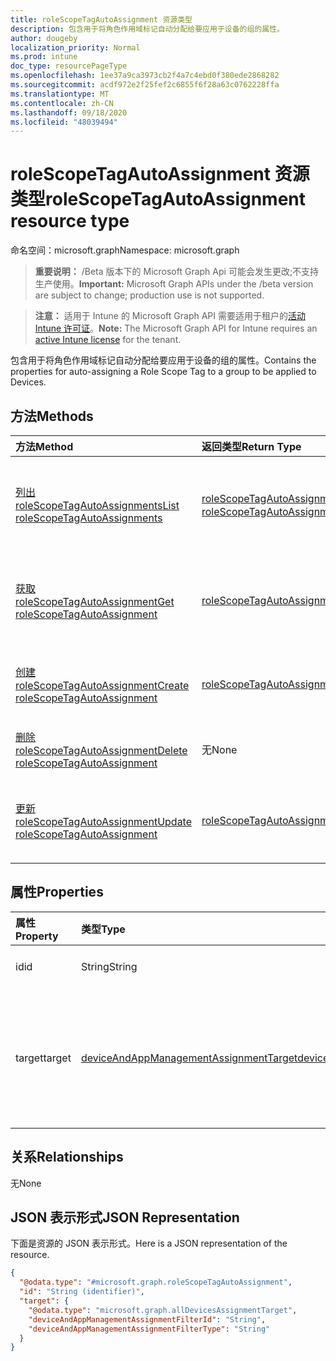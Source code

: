 ```yaml
---
title: roleScopeTagAutoAssignment 资源类型
description: 包含用于将角色作用域标记自动分配给要应用于设备的组的属性。
author: dougeby
localization_priority: Normal
ms.prod: intune
doc_type: resourcePageType
ms.openlocfilehash: 1ee37a9ca3973cb2f4a7c4ebd0f380ede2868282
ms.sourcegitcommit: acdf972e2f25fef2c6855f6f28a63c0762228ffa
ms.translationtype: MT
ms.contentlocale: zh-CN
ms.lasthandoff: 09/18/2020
ms.locfileid: "48039494"
---
```

# <a name="rolescopetagautoassignment-resource-type"></a><span data-ttu-id="10f2f-103">roleScopeTagAutoAssignment 资源类型</span><span class="sxs-lookup"><span data-stu-id="10f2f-103">roleScopeTagAutoAssignment resource type</span></span>

<span data-ttu-id="10f2f-104">命名空间：microsoft.graph</span><span class="sxs-lookup"><span data-stu-id="10f2f-104">Namespace: microsoft.graph</span></span>

> <span data-ttu-id="10f2f-105">**重要说明：** /Beta 版本下的 Microsoft Graph Api 可能会发生更改;不支持生产使用。</span><span class="sxs-lookup"><span data-stu-id="10f2f-105">**Important:** Microsoft Graph APIs under the /beta version are subject to change; production use is not supported.</span></span>

> <span data-ttu-id="10f2f-106">**注意：** 适用于 Intune 的 Microsoft Graph API 需要适用于租户的[活动 Intune 许可证](https://go.microsoft.com/fwlink/?linkid=839381)。</span><span class="sxs-lookup"><span data-stu-id="10f2f-106">**Note:** The Microsoft Graph API for Intune requires an [active Intune license](https://go.microsoft.com/fwlink/?linkid=839381) for the tenant.</span></span>

<span data-ttu-id="10f2f-107">包含用于将角色作用域标记自动分配给要应用于设备的组的属性。</span><span class="sxs-lookup"><span data-stu-id="10f2f-107">Contains the properties for auto-assigning a Role Scope Tag to a group to be applied to Devices.</span></span>

## <a name="methods"></a><span data-ttu-id="10f2f-108">方法</span><span class="sxs-lookup"><span data-stu-id="10f2f-108">Methods</span></span>
|<span data-ttu-id="10f2f-109">方法</span><span class="sxs-lookup"><span data-stu-id="10f2f-109">Method</span></span>|<span data-ttu-id="10f2f-110">返回类型</span><span class="sxs-lookup"><span data-stu-id="10f2f-110">Return Type</span></span>|<span data-ttu-id="10f2f-111">说明</span><span class="sxs-lookup"><span data-stu-id="10f2f-111">Description</span></span>|
|:---|:---|:---|
|[<span data-ttu-id="10f2f-112">列出 roleScopeTagAutoAssignments</span><span class="sxs-lookup"><span data-stu-id="10f2f-112">List roleScopeTagAutoAssignments</span></span>](../api/intune-rbac-rolescopetagautoassignment-list.md)|<span data-ttu-id="10f2f-113">[roleScopeTagAutoAssignment](../resources/intune-rbac-rolescopetagautoassignment.md) 集合</span><span class="sxs-lookup"><span data-stu-id="10f2f-113">[roleScopeTagAutoAssignment](../resources/intune-rbac-rolescopetagautoassignment.md) collection</span></span>|<span data-ttu-id="10f2f-114">列出 [roleScopeTagAutoAssignment](../resources/intune-rbac-rolescopetagautoassignment.md) 对象的属性和关系。</span><span class="sxs-lookup"><span data-stu-id="10f2f-114">List properties and relationships of the [roleScopeTagAutoAssignment](../resources/intune-rbac-rolescopetagautoassignment.md) objects.</span></span>|
|[<span data-ttu-id="10f2f-115">获取 roleScopeTagAutoAssignment</span><span class="sxs-lookup"><span data-stu-id="10f2f-115">Get roleScopeTagAutoAssignment</span></span>](../api/intune-rbac-rolescopetagautoassignment-get.md)|[<span data-ttu-id="10f2f-116">roleScopeTagAutoAssignment</span><span class="sxs-lookup"><span data-stu-id="10f2f-116">roleScopeTagAutoAssignment</span></span>](../resources/intune-rbac-rolescopetagautoassignment.md)|<span data-ttu-id="10f2f-117">读取 [roleScopeTagAutoAssignment](../resources/intune-rbac-rolescopetagautoassignment.md) 对象的属性和关系。</span><span class="sxs-lookup"><span data-stu-id="10f2f-117">Read properties and relationships of the [roleScopeTagAutoAssignment](../resources/intune-rbac-rolescopetagautoassignment.md) object.</span></span>|
|[<span data-ttu-id="10f2f-118">创建 roleScopeTagAutoAssignment</span><span class="sxs-lookup"><span data-stu-id="10f2f-118">Create roleScopeTagAutoAssignment</span></span>](../api/intune-rbac-rolescopetagautoassignment-create.md)|[<span data-ttu-id="10f2f-119">roleScopeTagAutoAssignment</span><span class="sxs-lookup"><span data-stu-id="10f2f-119">roleScopeTagAutoAssignment</span></span>](../resources/intune-rbac-rolescopetagautoassignment.md)|<span data-ttu-id="10f2f-120">创建新的 [roleScopeTagAutoAssignment](../resources/intune-rbac-rolescopetagautoassignment.md) 对象。</span><span class="sxs-lookup"><span data-stu-id="10f2f-120">Create a new [roleScopeTagAutoAssignment](../resources/intune-rbac-rolescopetagautoassignment.md) object.</span></span>|
|[<span data-ttu-id="10f2f-121">删除 roleScopeTagAutoAssignment</span><span class="sxs-lookup"><span data-stu-id="10f2f-121">Delete roleScopeTagAutoAssignment</span></span>](../api/intune-rbac-rolescopetagautoassignment-delete.md)|<span data-ttu-id="10f2f-122">无</span><span class="sxs-lookup"><span data-stu-id="10f2f-122">None</span></span>|<span data-ttu-id="10f2f-123">删除 [roleScopeTagAutoAssignment](../resources/intune-rbac-rolescopetagautoassignment.md)。</span><span class="sxs-lookup"><span data-stu-id="10f2f-123">Deletes a [roleScopeTagAutoAssignment](../resources/intune-rbac-rolescopetagautoassignment.md).</span></span>|
|[<span data-ttu-id="10f2f-124">更新 roleScopeTagAutoAssignment</span><span class="sxs-lookup"><span data-stu-id="10f2f-124">Update roleScopeTagAutoAssignment</span></span>](../api/intune-rbac-rolescopetagautoassignment-update.md)|[<span data-ttu-id="10f2f-125">roleScopeTagAutoAssignment</span><span class="sxs-lookup"><span data-stu-id="10f2f-125">roleScopeTagAutoAssignment</span></span>](../resources/intune-rbac-rolescopetagautoassignment.md)|<span data-ttu-id="10f2f-126">更新 [roleScopeTagAutoAssignment](../resources/intune-rbac-rolescopetagautoassignment.md) 对象的属性。</span><span class="sxs-lookup"><span data-stu-id="10f2f-126">Update the properties of a [roleScopeTagAutoAssignment](../resources/intune-rbac-rolescopetagautoassignment.md) object.</span></span>|

## <a name="properties"></a><span data-ttu-id="10f2f-127">属性</span><span class="sxs-lookup"><span data-stu-id="10f2f-127">Properties</span></span>
|<span data-ttu-id="10f2f-128">属性</span><span class="sxs-lookup"><span data-stu-id="10f2f-128">Property</span></span>|<span data-ttu-id="10f2f-129">类型</span><span class="sxs-lookup"><span data-stu-id="10f2f-129">Type</span></span>|<span data-ttu-id="10f2f-130">说明</span><span class="sxs-lookup"><span data-stu-id="10f2f-130">Description</span></span>|
|:---|:---|:---|
|<span data-ttu-id="10f2f-131">id</span><span class="sxs-lookup"><span data-stu-id="10f2f-131">id</span></span>|<span data-ttu-id="10f2f-132">String</span><span class="sxs-lookup"><span data-stu-id="10f2f-132">String</span></span>|<span data-ttu-id="10f2f-133">实体的键。</span><span class="sxs-lookup"><span data-stu-id="10f2f-133">Key of the entity.</span></span>|
|<span data-ttu-id="10f2f-134">target</span><span class="sxs-lookup"><span data-stu-id="10f2f-134">target</span></span>|[<span data-ttu-id="10f2f-135">deviceAndAppManagementAssignmentTarget</span><span class="sxs-lookup"><span data-stu-id="10f2f-135">deviceAndAppManagementAssignmentTarget</span></span>](../resources/intune-shared-deviceandappmanagementassignmenttarget.md)|<span data-ttu-id="10f2f-136">特定角色范围标记的自动分配目标。</span><span class="sxs-lookup"><span data-stu-id="10f2f-136">The auto-assignment target for the specific Role Scope Tag.</span></span>|

## <a name="relationships"></a><span data-ttu-id="10f2f-137">关系</span><span class="sxs-lookup"><span data-stu-id="10f2f-137">Relationships</span></span>
<span data-ttu-id="10f2f-138">无</span><span class="sxs-lookup"><span data-stu-id="10f2f-138">None</span></span>

## <a name="json-representation"></a><span data-ttu-id="10f2f-139">JSON 表示形式</span><span class="sxs-lookup"><span data-stu-id="10f2f-139">JSON Representation</span></span>
<span data-ttu-id="10f2f-140">下面是资源的 JSON 表示形式。</span><span class="sxs-lookup"><span data-stu-id="10f2f-140">Here is a JSON representation of the resource.</span></span>
<!-- {
  "blockType": "resource",
  "keyProperty": "id",
  "@odata.type": "microsoft.graph.roleScopeTagAutoAssignment"
}
-->
``` json
{
  "@odata.type": "#microsoft.graph.roleScopeTagAutoAssignment",
  "id": "String (identifier)",
  "target": {
    "@odata.type": "microsoft.graph.allDevicesAssignmentTarget",
    "deviceAndAppManagementAssignmentFilterId": "String",
    "deviceAndAppManagementAssignmentFilterType": "String"
  }
}
```






